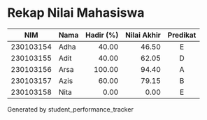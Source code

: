 # Rekap Nilai Mahasiswa

| NIM | Nama | Hadir (%) | Nilai Akhir | Predikat |
|---|---|---:|---:|:---:|
| 230103154 | Adha | 40.00 | 46.50 | E |
| 230103155 | Adit | 40.00 | 62.05 | D |
| 230103156 | Arsa | 100.00 | 94.40 | A |
| 230103157 | Azis | 60.00 | 79.15 | B |
| 230103158 | Nita | 0.00 | 0.00 | E |

Generated by student_performance_tracker